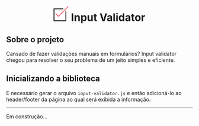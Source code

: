 # <center> <img src="./src/images/checked-2.png" width="40" height="40" /> Input Validator

## Sobre o projeto ##

Cansado de fazer validações manuais em formulários? Input validator chegou para resolver o seu problema de um jeito simples e eficiente.

## Inicializando a biblioteca ##

É necessário gerar o arquivo `input-validator.js` e então adicioná-lo ao header/footer da página ao qual será exibida a informação.

---
Em construção...
